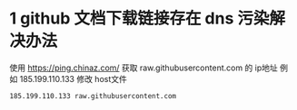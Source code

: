 # 1 github 文档下载链接存在 dns 污染解决办法
使用 https://ping.chinaz.com/ 获取 raw.githubusercontent.com 的 ip地址 例如 185.199.110.133
修改 host文件
```
185.199.110.133 raw.githubusercontent.com
```
